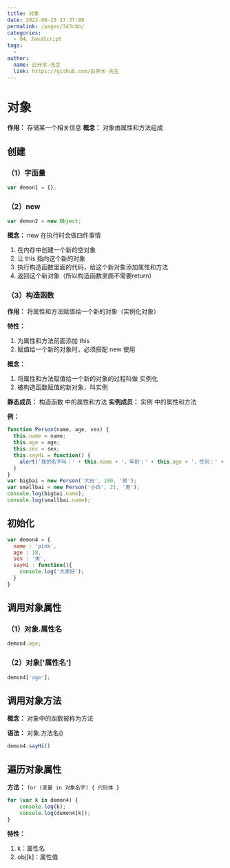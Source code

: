 ```yaml
---
title: 对象
date: 2022-06-25 17:37:08
permalink: /pages/343cbb/
categories:
  - 04、JavaScript
tags:
  - 
author: 
  name: 白开水-先生
  link: https://github.com/白开水-先生
---
```

# 对象

**作用：** 存储某一个相关信息
**概念：** 对象由属性和方法组成

## 创建

### （1）字面量
```js
var demon1 = {};
```

### （2）new
```js
var demon2 = new Object;
```

**概念：** new 在执行时会做四件事情
1. 在内存中创建一个新的空对象
2. 让 this 指向这个新的对象
3. 执行构造函数里面的代码，给这个新对象添加属性和方法 
4. 返回这个新对象（所以构造函数里面不需要return）

### （3）构造函数

**作用：** 将属性和方法赋值给一个新的对象（实例化对象）

**特性：**
1. 为属性和方法前面添加 this
2. 赋值给一个新的对象时，必须搭配 new 使用

**概念：**
1. 将属性和方法赋值给一个新的对象的过程叫做 实例化
2. 被构造函数赋值的新对象，叫实例

**静态成员：** 构造函数 中的属性和方法
**实例成员：** 实例 中的属性和方法

**例：**
```js
function Person(name, age, sex) {
  this.name = name;
  this.age = age;
  this.sex = sex;
  this.sayHi = function() {
    alert('我的名字叫：' + this.name + '，年龄：' + this.age + '，性别：' + this.sex);
  }
}
var bigbai = new Person('大白', 100, '男');
var smallbai = new Person('小白', 21, '男');
console.log(bigbai.name);
console.log(smallbai.name);
```

## 初始化
```js
var demon4 = {
  name : 'pink',
  age : 18,
  sex : '男',
  sayHi : function(){
    console.log('大家好');
  }
}
```

## 调用对象属性

### （1）对象.属性名
```js
demon4.age;
```

### （2）对象['属性名']
```js
demon4['age'];
```
    
## 调用对象方法

**概念：** 对象中的函数被称为方法

**语法：** 对象.方法名()
```js
demon4.sayHi()
```
    
## 遍历对象属性

**方法：** `for (变量 in 对象名字) { 代码体 }`

```js
for (var k in demon4) {
    console.log(k);
    console.log(demon4[k]);
}
```

**特性：**
1. k：属性名
2. obj[k]：属性值